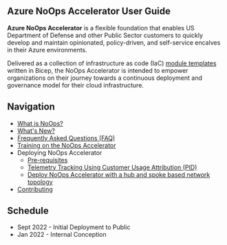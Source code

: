 <!-- markdownlint-disable -->
## Azure NoOps Accelerator User Guide
<!-- markdownlint-restore -->

**Azure NoOps Accelerator** is a flexible foundation
that enables US Department of Defense and other Public Sector customers
to quickly develop and maintain
opinionated, policy-driven, and self-service
encalves in their Azure environments.

Delivered as a collection of infrastructure as code (IaC) [module templates](https://github.com/Azure/NoOpsAccelerator/tree/main/src/bicep) written in Bicep, the NoOps Accelerator is intended to empower organizations on their journey towards a continuous deployment and governance model for their cloud infrastructure.

## Navigation

* [What is NoOps?](https://github.com/Azure/NoOpsAccelerator/wiki/What-is-NoOps)
* [What's New?](https://github.com/Azure/NoOpsAccelerator/wiki/Whats-new)
* [Frequently Asked Questions (FAQ)](https://github.com/Azure/NoOpsAccelerator/wiki/FAQ)
* [Training on the NoOps Accelerator](https://github.com/Azure/NoOpsAccelerator/wiki/Training)
* Deploying NoOps Accelerator
  * [Pre-requisites](https://github.com/Azure/NoOpsAccelerator/wiki/Deploying-NoOps-Accelerator-Pre-requisites)
  * [Telemetry Tracking Using Customer Usage Attribution (PID)](https://github.com/Azure/NoOpsAccelerator/wiki/Deploying-NoOps-Accelerator-CustomerUsage)
  * [Deploy NoOps Accelerator with a hub and spoke based network topology](https://github.com/Azure/NoOpsAccelerator/wiki/Deploying-NoOps-Accelerator-HubAndSpoke)  
* [Contributing](https://github.com/Azure/NoOpsAccelerator/wiki/NoOpsAccelerator-Contribution)

## Schedule

* Sept 2022 - Initial Deployment to Public
* Jan 2022 - Internal Conception
